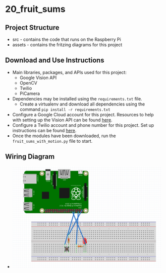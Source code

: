 # 20_fruit_sums

## Project Structure
- src - contains the code that runs on the Raspberry Pi
- assets - contains the fritzing diagrams for this project

## Download and Use Instructions
- Main libraries, packages, and APIs used for this project:
	- Google Vision API
	- OpenCV
	- Twilio
	- PiCamera
- Dependencies may be installed using the `requirements.txt` file. 
	- Create a virtualenv and download all dependencies using the command `pip install -r requirements.txt`
- Configure a Google Cloud account for this project. Resources to help with setting up the Vision API can be found [here](https://cloud.google.com/vision/docs/setup).
- Configure a Twilio account and phone number for this project. Set up instructions can be found [here](https://www.twilio.com/docs/usage/tutorials/how-to-use-your-free-trial-account). 
- Once the modules have been downloaded, run the `fruit_sums_with_motion.py` file to start. 


## Wiring Diagram
- ![image](assets/fruit_sums_diagram.png)